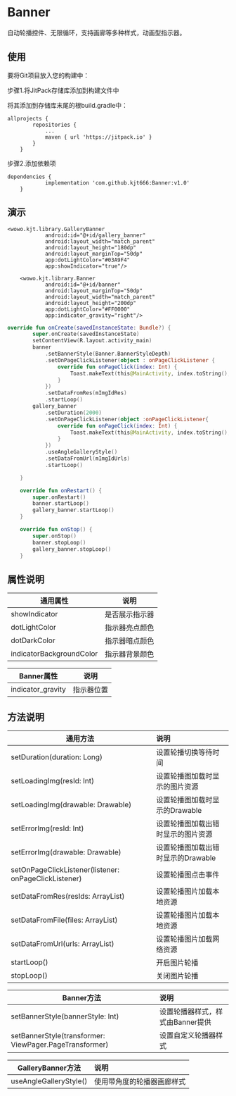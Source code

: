 # Banner
自动轮播控件、无限循环，支持画廊等多种样式，动画型指示器。

使用
------
要将Git项目放入您的构建中：

步骤1.将JitPack存储库添加到构建文件中

将其添加到存储库末尾的根build.gradle中：
```
allprojects {
		repositories {
			...
			maven { url 'https://jitpack.io' }
		}
	}
  ```
步骤2.添加依赖项
```
dependencies {
	        implementation 'com.github.kjt666:Banner:v1.0'
	}
  ```
  
演示
------
```
<wowo.kjt.library.GalleryBanner
            android:id="@+id/gallery_banner"
            android:layout_width="match_parent"
            android:layout_height="180dp"
            android:layout_marginTop="50dp"
            app:dotLightColor="#03A9F4"
            app:showIndicator="true"/>

    <wowo.kjt.library.Banner
            android:id="@+id/banner"
            android:layout_marginTop="50dp"
            android:layout_width="match_parent"
            android:layout_height="200dp"
            app:dotLightColor="#FF0000"
            app:indicator_gravity="right"/>
```

```kotlin
override fun onCreate(savedInstanceState: Bundle?) {
        super.onCreate(savedInstanceState)
        setContentView(R.layout.activity_main)
        banner
            .setBannerStyle(Banner.BannerStyleDepth)
            .setOnPageClickListener(object : onPageClickListener {
                override fun onPageClick(index: Int) {
                    Toast.makeText(this@MainActivity, index.toString(), Toast.LENGTH_SHORT).show()
                }
            })
            .setDataFromRes(mImgIdRes)
            .startLoop()
        gallery_banner
            .setDuration(2000)
            .setOnPageClickListener(object :onPageClickListener{
                override fun onPageClick(index: Int) {
                    Toast.makeText(this@MainActivity, index.toString(), Toast.LENGTH_SHORT).show()
                }
            })
            .useAngleGalleryStyle()
            .setDataFromUrl(mImgIdUrls)
            .startLoop()

    }

    override fun onRestart() {
        super.onRestart()
        banner.startLoop()
        gallery_banner.startLoop()
    }

    override fun onStop() {
        super.onStop()
        banner.stopLoop()
        gallery_banner.stopLoop()
    }
```
属性说明
-------
通用属性|说明
-------- | :-----------:
showIndicator|是否展示指示器 
dotLightColor|指示器亮点颜色
dotDarkColor|指示器暗点颜色
indicatorBackgroundColor|指示器背景颜色

Banner属性|说明
-------- | :-----------:
indicator_gravity|指示器位置

方法说明
-------

通用方法|说明
-------- | :-----------
setDuration(duration: Long) | 设置轮播切换等待时间
setLoadingImg(resId: Int)|设置轮播图加载时显示的图片资源
setLoadingImg(drawable: Drawable)|设置轮播图加载时显示的Drawable
setErrorImg(resId: Int)|设置轮播图加载出错时显示的图片资源
setErrorImg(drawable: Drawable)|设置轮播图加载出错时显示的Drawable
setOnPageClickListener(listener: onPageClickListener)|设置轮播图点击事件
setDataFromRes(resIds: ArrayList<Int>)|设置轮播图片加载本地资源
setDataFromFile(files: ArrayList<File>)|设置轮播图片加载本地资源
setDataFromUrl(urls: ArrayList<String>)|设置轮播图片加载网络资源
startLoop()|开启图片轮播
stopLoop()|关闭图片轮播

Banner方法|说明
-------- | :-----------
setBannerStyle(bannerStyle: Int)|设置轮播器样式，样式由Banner提供
setBannerStyle(transformer: ViewPager.PageTransformer)|设置自定义轮播器样式

GalleryBanner方法|说明
-------- | :-----------
useAngleGalleryStyle()|使用带角度的轮播器画廊样式

